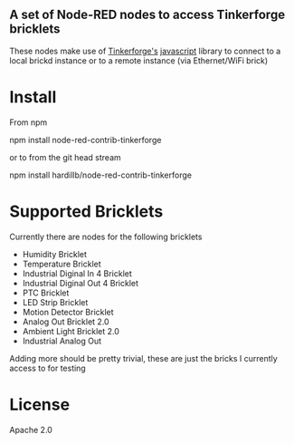 A set of Node-RED nodes to access Tinkerforge bricklets
-------------------------------------------------------
These nodes make use of [Tinkerforge's][1] [javascript][2] library to connect 
to a local brickd instance or to a remote instance (via Ethernet/WiFi brick)

Install
=======
From npm

npm install node-red-contrib-tinkerforge

or to from the git head stream

npm install hardillb/node-red-contrib-tinkerforge

Supported Bricklets
===================
Currently there are nodes for the following bricklets

 - Humidity Bricklet
 - Temperature Bricklet
 - Industrial Diginal In 4 Bricklet
 - Industrial Diginal Out 4 Bricklet
 - PTC Bricklet
 - LED Strip Bricklet
 - Motion Detector Bricklet
 - Analog Out Bricklet 2.0
 - Ambient Light Bricklet 2.0
 - Industrial Analog Out

Adding more should be pretty trivial, these are just the bricks I currently 
access to for testing

License
=======
Apache 2.0


 [1]:http://www.tinkerforge.com/en
 [2]:http://www.tinkerforge.com/en/doc/index.html#/software-javascript-open
